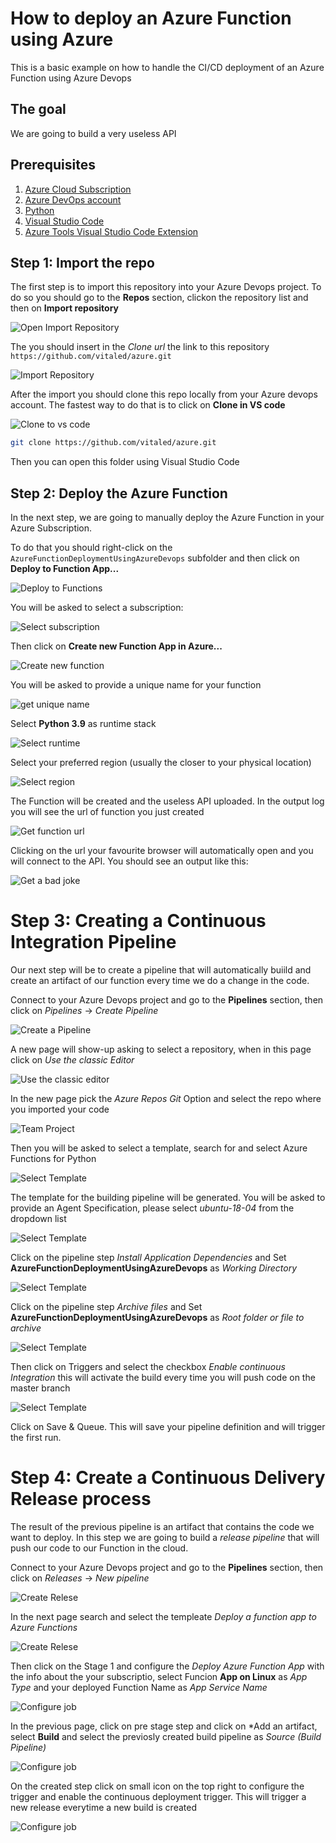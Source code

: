 # How to deploy an Azure Function using Azure

This is a basic example on how to handle the CI/CD deployment of an Azure Function using Azure Devops

## The goal 

We are going to build a very useless API 

## Prerequisites

1) [Azure Cloud Subscription](https://docs.microsoft.com/en-us/azure/cloud-adoption-framework/ready/azure-best-practices/initial-subscriptions)
2) [Azure DevOps account](https://azure.microsoft.com/en-us/services/devops/?nav=min)
3) [Python](https://www.python.org/downloads/)
4) [Visual Studio Code](https://code.visualstudio.com/Download)
5) [Azure Tools Visual Studio Code Extension](https://marketplace.visualstudio.com/items?itemName=ms-vscode.vscode-node-azure-pack)


## Step 1: Import the repo

The first step is to import this repository into your Azure Devops project. 
To do so you should go to the **Repos** section, clickon the repository list and then on **Import repository**

![Open Import Repository](./img/01_import_repo.png)

The you should insert in the *Clone url* the link to this repository `https://github.com/vitaled/azure.git`   

![Import Repository](./img/02_import_git_repo.png)

After the import you should clone this repo locally from your Azure devops account. The fastest way to do that is to click on  **Clone in VS code**

![Clone to vs code](./img/03_clone_vs_code.png)

```bash
git clone https://github.com/vitaled/azure.git
```

Then you can open this folder using Visual Studio Code

## Step 2: Deploy the Azure Function

In the next step, we are going to manually deploy the Azure Function in your Azure Subscription.

To do that you should right-click on the `AzureFunctionDeploymentUsingAzureDevops` subfolder and then click on **Deploy to Function App...**

![Deploy to Functions](./img/04_deploy_function_app.png)

You will be asked to select a subscription: 

![Select subscription](./img/05_select_subscription.png)

Then click on **Create new Function App in Azure...**

![Create new function](./img/06_create_new_function.png)

You will be asked to provide a unique name for your function

![get unique name](./img/07_select_unique_name.png) 

Select **Python 3.9** as runtime stack

![Select runtime](./img/08_select_runtime.png) 

Select your preferred region (usually the closer to your physical location)

![Select region](./img/09_select_region.png)

The Function will be created and the useless API uploaded.
In the output log you will see the url of function you just created

![Get function url](./img/10_get_function_url.png)

Clicking on the url your favourite browser will automatically open and you will connect to the API. You should see an output like this:

![Get a bad joke](./img/11_get_a_bad_joke.png)

# Step 3: Creating a Continuous Integration Pipeline

Our next step will be to create a pipeline that will automatically buiild and create an artifact of our function every time we do a change in the code.

Connect to your Azure Devops project and go to the **Pipelines** section, then click on *Pipelines* -> *Create Pipeline*

![Create a Pipeline](./img/12_create_pipeline.png)

A new page will show-up asking to select a repository, when in this page click on *Use the classic Editor*

![Use the classic editor](./img/13_use_the_classic_editor.png)

In the new page pick the *Azure Repos Git* Option and select the repo where you imported your code

![Team Project](./img/14_select_repo.png)

Then you will be asked to select a template, search for and select Azure Functions for Python


![Select Template](./img/15_select_azure_function_for_python.png)

The template for the building pipeline will be generated. You will be asked to provide an Agent Specification, please select *ubuntu-18-04* from the dropdown list

![Select Template](./img/16_select_agent.png)

Click on the pipeline step *Install Application Dependencies* and Set **AzureFunctionDeploymentUsingAzureDevops** as *Working Directory*

![Select Template](./img/17_select_working_directory_install_applications.png)

Click on the pipeline step *Archive files* and Set **AzureFunctionDeploymentUsingAzureDevops** as *Root folder or file to archive*

![Select Template](./img/18_select_root_folder.png)

Then click on Triggers and select the checkbox *Enable continuous Integration* this will activate the build every time you will push code on the master branch

![Select Template](./img/19_enable_trigger.png)

Click on Save & Queue. This will save your pipeline definition and will trigger the first run.

# Step 4: Create a Continuous Delivery Release process

The result of the previous pipeline is an artifact that contains the code we want to deploy. 
In this step we are going to build a *release pipeline* that will push our code to our Function in the cloud.

Connect to your Azure Devops project and go to the **Pipelines** section, then click on *Releases* -> *New pipeline*

![Create Relese](./img/20_new_release_pipeline.png)

In the next page search and select the templeate *Deploy a function app to Azure Functions*

![Create Relese](./img/21_template_release.png)

Then click on the Stage 1 and configure the *Deploy Azure Function App* with the info about the your subscriptio, select Funcion **App on Linux** as *App Type* and your deployed Function Name as *App Service Name*

![Configure job](./img/22_select_job_release_step.png)

In the previous page, click on pre stage step and click on *Add an artifact, select **Build** and select the previosly created build pipeline as *Source (Build Pipeline)*

![Configure job](./img/23_select_trigger_release.png)

On the created step click on small icon on the top right to configure the trigger and enable the continuous deployment trigger. This will trigger a new release everytime a new build is created

![Configure job](./img/24_enable_trigger_update.png)







